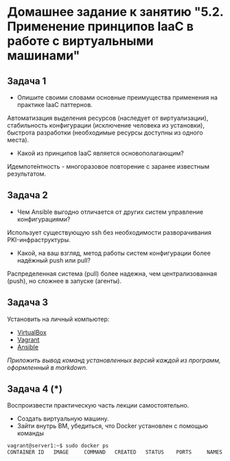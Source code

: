 
# Домашнее задание к занятию "5.2. Применение принципов IaaC в работе с виртуальными машинами"

## Задача 1

- Опишите своими словами основные преимущества применения на практике IaaC паттернов.

Автоматизация выделения ресурсов (наследует от виртуализации), стабильность конфигурации (исключение человека из установки), быстрота разработки (необходимые ресурсы доступны из одного места).
- Какой из принципов IaaC является основополагающим?

Идемпоте́нтность - многоразовое повторение с заранее известным результатом.
## Задача 2

- Чем Ansible выгодно отличается от других систем управление конфигурациями?

Использует существующую ssh без необходимости разворачивания PKI-инфраструктуры.
- Какой, на ваш взгляд, метод работы систем конфигурации более надёжный push или pull?

Распределенная система (pull) более надежна, чем централизованная (push), но сложнее в запуске (агенты). 

## Задача 3

Установить на личный компьютер:

- [VirtualBox](https://disk.yandex.ru/i/iwSJnSIPlTOjRg)
- [Vagrant](https://disk.yandex.ru/i/YzAwHfOB-Bg6zg)
- [Ansible](https://disk.yandex.ru/i/tHJ3IUovnXUZIQ)

*Приложить вывод команд установленных версий каждой из программ, оформленный в markdown.*

## Задача 4 (*)

Воспроизвести практическую часть лекции самостоятельно.

- Создать виртуальную машину.
- Зайти внутрь ВМ, убедиться, что Docker установлен с помощью команды
```bash
vagrant@server1:~$ sudo docker ps
CONTAINER ID   IMAGE     COMMAND   CREATED   STATUS    PORTS     NAMES
```
